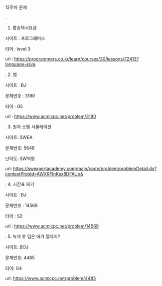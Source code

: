 
12주차 문제





.
1. 합승택시요금

사이트 : 프로그래머스

티어 : level 3

url : https://programmers.co.kr/learn/courses/30/lessons/72413?language=java



.
2. 뱀

사이트 : BJ

문제번호 : 3190

티어 : G5

url : https://www.acmicpc.net/problem/3190




.
3. 원자 소멸 시뮬레이션

사이트: SWEA

문제번호: 5648

난이도: SW역량

url: https://swexpertacademy.com/main/code/problem/problemDetail.do?contestProbId=AWXRFInKex8DFAUo&





.
4. 시간표 짜기

사이트 : BJ

문제번호 : 14569

티어 : S2

url : https://www.acmicpc.net/problem/14569



.
5. 녹색 옷 입은 애가 젤다지?

사이트: BOJ

문제번호: 4485

티어: G4

url: https://www.acmicpc.net/problem/4485
